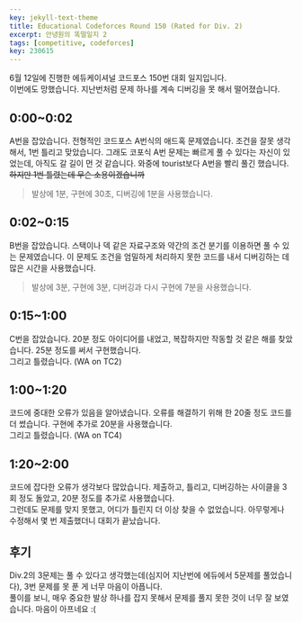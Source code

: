```yaml
---
key: jekyll-text-theme
title: Educational Codeforces Round 150 (Rated for Div. 2)
excerpt: 안녕원의 똑떨일지 2
tags: [competitive, codeforces]
key: 230615
---
```

6월 12일에 진행한 에듀케이셔널 코드포스 150번 대회 일지입니다.\
이번에도 망했습니다. 지난번처럼 문제 하나를 계속 디버깅을 못 해서 떨어졌습니다.
## 0:00~0:02
A번을 잡았습니다. 전형적인 코드포스 A번식의 애드혹 문제였습니다.
조건을 잘못 생각해서, 1번 틀리고 맞았습니다.
그래도 코포식 A번 문제는 빠르게 풀 수 있다는 자신이 있었는데, 아직도 갈 길이 먼 것 같습니다.
와중에 tourist보다 A번을 빨리 풀긴 했습니다. ~~하지만 1번 틀렸는데 무슨 소용이겠습니까~~
> 발상에 1분, 구현에 30초, 디버깅에 1분을 사용했습니다.

## 0:02~0:15
B번을 잡았습니다. 스택이나 덱 같은 자료구조와 약간의 조건 분기를 이용하면 풀 수 있는 문제였습니다.
이 문제도 조건을 엄밀하게 처리하지 못한 코드를 내서 디버깅하는 데 많은 시간을 사용했습니다.
> 발상에 3분, 구현에 3분, 디버깅과 다시 구현에 7분을 사용했습니다.

## 0:15~1:00
C번을 잡았습니다. 20분 정도 아이디어를 내었고, 복잡하지만 작동할 것 같은 해를 찾았습니다. 25분 정도를 써서 구현했습니다.\
그리고 틀렸습니다. (WA on TC2)

## 1:00~1:20
코드에 중대한 오류가 있음을 알아냈습니다. 오류를 해결하기 위해 한 20줄 정도 코드를 더 썼습니다. 구현에 추가로 20분을 사용했습니다.\
그리고 틀렸습니다. (WA on TC4)

## 1:20~2:00
코드에 잡다한 오류가 생각보다 많았습니다. 제출하고, 틀리고, 디버깅하는 사이클을 3회 정도 돌았고, 20분 정도를 추가로 사용했습니다.\
그런데도 문제를 맞지 못했고, 어디가 틀린지 더 이상 찾을 수 없었습니다. 아무렇게나 수정해서 몇 번 제출했더니 대회가 끝났습니다.

## 후기
Div.2의 3문제는 풀 수 있다고 생각했는데(심지어 지난번에 에듀에서 5문제를 풀었습니다), 3번 문제를 못 푼 게 너무 마음이 아픕니다.\
풀이를 보니, 매우 중요한 발상 하나를 잡지 못해서 문제를 풀지 못한 것이 너무 잘 보였습니다. 마음이 아프네요 :(
